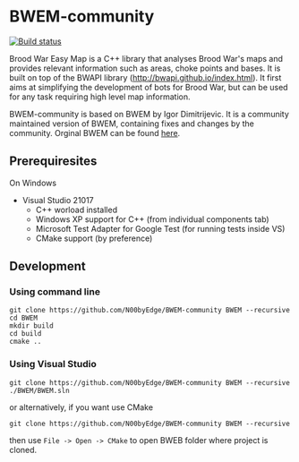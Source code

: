 # BWEM-community

[![Build status](https://ci.appveyor.com/api/projects/status/6do734d9cdi31vvl?svg=true)](https://ci.appveyor.com/project/N00byEdge/bwem-community)

Brood War Easy Map is a C++ library that analyses Brood War's maps and provides relevant information such as areas, choke points and bases. It is built on top of the BWAPI library (http://bwapi.github.io/index.html). It first aims at simplifying the development of bots for Brood War, but can be used for any task requiring high level map information.

BWEM-community is based on BWEM by Igor Dimitrijevic. It is a community maintained version of BWEM, containing fixes and changes by the community. Orginal BWEM can be found [here](http://bwem.sourceforge.net/).

## Prerequiresites

On Windows

- Visual Studio 21017
	- C++ worload installed
	- Windows XP support for C++ (from individual components tab)
	- Microsoft Test Adapter for Google Test (for running tests inside VS)
	- CMake support (by preference)

## Development

### Using command line

	git clone https://github.com/N00byEdge/BWEM-community BWEM --recursive
	cd BWEM
	mkdir build
	cd build
	cmake ..

### Using Visual Studio

	git clone https://github.com/N00byEdge/BWEM-community BWEM --recursive
	./BWEM/BWEM.sln

or alternatively, if you want use CMake

	git clone https://github.com/N00byEdge/BWEM-community BWEM --recursive

then use `File -> Open -> CMake` to open BWEB folder where project is cloned.
